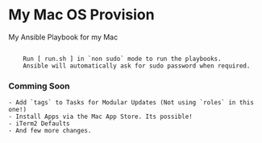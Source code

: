 # My Mac OS Provision

My Ansible Playbook for my Mac

```

    Run [ run.sh ] in `non sudo` mode to run the playbooks.
    Ansible will automatically ask for sudo password when required.

```

### Comming Soon

    - Add `tags` to Tasks for Modular Updates (Not using `roles` in this one!)
    - Install Apps via the Mac App Store. Its possible!
    - iTerm2 Defaults
    - And few more changes.
